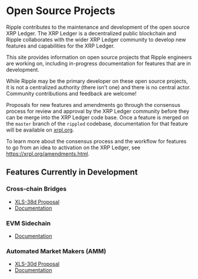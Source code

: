 # Open Source Projects

Ripple contributes to the maintenance and development of the open source XRP Ledger. The XRP Ledger is a decentralized public blockchain and Ripple collaborates with the wider XRP Ledger community to develop new features and capabilities for the XRP Ledger.

This site provides information on open source projects that Ripple engineers are working on, including in-progress documentation for features that are in development. 

While Ripple may be the primary developer on these open source projects, it is not a centralized authority (there isn't one) and  there is no central actor. Community contributions and feedback are welcome!

Proposals for new features and amendments go through the consensus process for review and approval by the XRP Ledger community before they can be merge into the XRP Ledger code base. Once a feature is merged on the `master` branch of the `rippled` codebase, documentation for that feature will be available on [xrpl.org](https://xrpl.org).

To learn more about the consensus process and the workflow for features to go from an idea to activation on the XRP Ledger, see <https://xrpl.org/amendments.html>.

## Features Currently in Development

### Cross-chain Bridges

- [XLS-38d Proposal](https://github.com/XRPLF/XRPL-Standards/discussions/92)
- [Documentation](xls-38d-cross-chain-bridge/cross-chain-bridges.md)

### EVM Sidechain

- [Documentation](evm-sidechain/intro-to-evm-sidechain.md)


### Automated Market Makers (AMM)

  - [XLS-30d Proposal](https://github.com/XRPLF/XRPL-Standards/discussions/78)
  - [Documentation](./xls-30d-amm/amm-uc.md)
